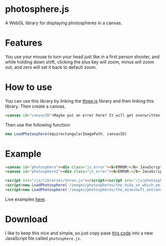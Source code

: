 # photosphere.js
A WebGL library for displaying photospheres in a canvas.

# Features
You use your mouse to turn your head just like in a first person shooter, and while holding down shift, clicking the plus key will zoom, minus will zoom out, and zero will set it back to default zoom.

# How to use
You can use this library by linking the [three.js](https://threejs.org/) library and then linking this library. Then create a canvas.
```html
<canvas id="canvasID">Maybe put an error here? It will get overwritten by the canvas once it loads.</canvas>
```
Then use the following function:
```js
new LoadPhotosphere(equirectangularImagePath, canvasID)
```
# Example
```html
<canvas id="photosphere"><div class="js_error"><b>ERROR:</b> JavaScript programs need JavaScript to be enabled to run. You shouldn't be surprised by this.</div></canvas> <!---canvas for the first photosphere--->
<canvas id="photosphere2"><div class="js_error"><b>ERROR:</b> JavaScript programs need JavaScript to be enabled to run. You shouldn't be surprised by this.</div></canvas> <!---canvas for the second photosphere--->

<script src="/js/libraries/three.js"></script><script src="/js/photosphere.js"></script> <!---load libraries--->
<script>new LoadPhotosphere('/images/photospheres/the_hike_on_which_we_got_lost.jpg', 'photosphere')</script> <!---js for the first photosphere--->
<script>new LoadPhotosphere('/images/photospheres/the_mineshaft_entrance.jpg', 'photosphere2')</script> <!---js for the second photosphere--->
```
Live examples [here](https://gamepro5.github.io/virtual_reality).

# Download
I like to keep this nice and simple, so just copy pase [this code](https://github.com/Gamepro5/photosphere.js/blob/master/photosphere.js) into a new JavaScript file called `photosphere.js`.

